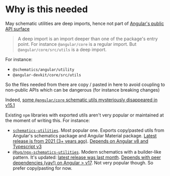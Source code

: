 # Why is this needed

May schematic utilities are deep imports, hence not part of [Angular's public API surface](https://github.com/angular/angular/blob/main/contributing-docs/public-api-surface.md)

> A deep import is an import deeper than one of the package's entry point. For instance `@angular/core` is a regular import. But `@angular/core/src/utils` is a deep import.

For instance:

- `@schematics/angular/utility`
- `@angular-devkit/core/src/utils`

So the files needed from there are copy / pasted in here to avoid coupling to non-public APIs which can be dangerous (for instance breaking changes)

Indeed, [some `@angular/core` schematic utils mysteriously disappeared in v15.1](https://stackoverflow.com/a/79123753/3263250)

Existing `npm` libraries with exported utils aren't very popular or maintained at the moment of writing this. For instance:

- [`schematics-utilities`](https://www.npmjs.com/package/schematics-utilities). Most popular one. Exports copy/pasted utils from Angular's schematics package and Angular Material package. [Latest release is from 2021 (3+ years ago)](https://github.com/nitayneeman/schematics-utilities/releases/tag/v2.0.3). [Depends on Angular v8 and Typescript v3](https://github.com/nitayneeman/schematics-utilities/blob/v2.0.3/package.json#L38-L41)
- [`@hug/ngx-schematics-utilities`](https://www.npmjs.com/package/@hug/ngx-schematics-utilities). Modern schematics with a builder-like pattern. It's updated: [latest release was last month](https://github.com/DSI-HUG/ngx-schematics-utilities/releases/tag/10.1.4). [Depends with peer dependencies (yay!) on Angular > v17](https://github.com/DSI-HUG/ngx-schematics-utilities/blob/10.1.4/projects/lib/package.json#L53-L58). Not very popular though. So prefer copy/pasting for now.
